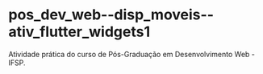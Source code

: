 # pos_dev_web--disp_moveis--ativ_flutter_widgets1
Atividade prática do curso de Pós-Graduação em Desenvolvimento Web - IFSP.
